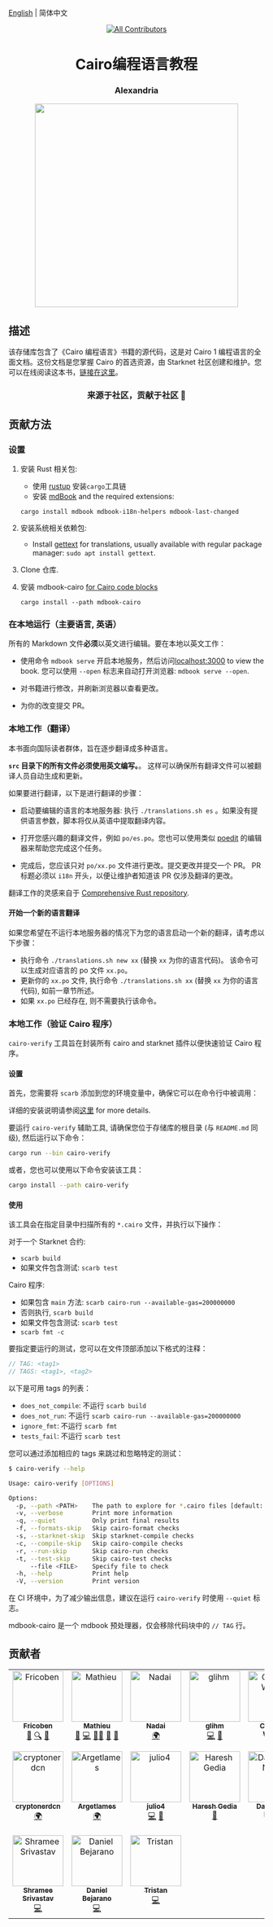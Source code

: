 [English](../README.md) | 简体中文

<div align="center">
<!-- Remember: Keep a span between the HTML tag and the markdown tag.  -->

  <!-- ALL-CONTRIBUTORS-BADGE:START - Do not remove or modify this section -->

[![All Contributors](https://img.shields.io/badge/all_contributors-17-orange.svg?style=flat-square)](#contributors)

<!-- ALL-CONTRIBUTORS-BADGE:END -->

  <h1>Cairo编程语言教程</h1>
  <h3> Alexandria </h3>
  <img src="../assets/alexandria.jpg" height="400" width="400">
</div>

## 描述

该存储库包含了《Cairo 编程语言》书籍的源代码，这是对 Cairo 1 编程语言的全面文档。这份文档是您掌握 Cairo 的首选资源，由 Starknet 社区创建和维护。您可以在线阅读这本书，[链接在这里](https://book.cairo-lang.org/)。

<div align="center">
  <h3> 来源于社区，贡献于社区 📜</h3>
</div>

## 贡献方法

### 设置

1. 安装 Rust 相关包:
   - 使用 [rustup](https://rustup.rs/) 安装`cargo`工具链
   - 安装 [mdBook](https://rust-lang.github.io/mdBook/guide/installation.html) and the required extensions:
   ```
   cargo install mdbook mdbook-i18n-helpers mdbook-last-changed
   ```
2. 安装系统相关依赖包:

   - Install [gettext](https://www.gnu.org/software/gettext/) for translations, usually available with regular package manager:
     `sudo apt install gettext`.

3. Clone 仓库.

4. 安装 mdbook-cairo [for Cairo code blocks](#work-locally-cairo-programs-verification)
   ```
   cargo install --path mdbook-cairo
   ```

### 在本地运行（主要语言, 英语）

所有的 Markdown 文件**必须**以英文进行编辑。要在本地以英文工作：

- 使用命令 `mdbook serve` 开启本地服务，然后访问[localhost:3000](http://localhost:3000) to view the book.
  您可以使用 `--open` 标志来自动打开浏览器: `mdbook serve --open`.

- 对书籍进行修改，并刷新浏览器以查看更改。

- 为你的改变提交 PR。

### 本地工作（翻译）

本书面向国际读者群体，旨在逐步翻译成多种语言。

**`src` 目录下的所有文件必须使用英文编写。**。 这样可以确保所有翻译文件可以被翻译人员自动生成和更新。

如果要进行翻译，以下是进行翻译的步骤：

- 启动要编辑的语言的本地服务器: 执行 `./translations.sh es` 。如果没有提供语言参数，脚本将仅从英语中提取翻译内容。

- 打开您感兴趣的翻译文件，例如 `po/es.po`。您也可以使用类似 [poedit](https://poedit.net/) 的编辑器来帮助您完成这个任务。

- 完成后，您应该只对 `po/xx.po` 文件进行更改。提交更改并提交一个 PR。
  PR 标题必须以 `i18n` 开头，以便让维护者知道该 PR 仅涉及翻译的更改。

翻译工作的灵感来自于 [Comprehensive Rust repository](https://github.com/google/comprehensive-rust/blob/main/TRANSLATIONS.md).

#### 开始一个新的语言翻译

如果您希望在不运行本地服务器的情况下为您的语言启动一个新的翻译，请考虑以下步骤：

- 执行命令 `./translations.sh new xx` (替换 `xx` 为你的语言代码)。 该命令可以生成对应语言的 po 文件 `xx.po`。
- 更新你的 `xx.po` 文件, 执行命令 `./translations.sh xx` (替换 `xx` 为你的语言代码), 如前一章节所述。
- 如果 `xx.po` 已经存在, 则不需要执行该命令。

### 本地工作（验证 Cairo 程序）

`cairo-verify` 工具旨在封装所有 cairo and starknet 插件以便快速验证 Cairo 程序。

#### 设置

首先，您需要将 `scarb` 添加到您的环境变量中，确保它可以在命令行中被调用：

详细的安装说明请参阅[这里](https://cairo-book.github.io/ch01-01-installation.html) for more details.

要运行 `cairo-verify` 辅助工具, 请确保您位于存储库的根目录 (与 `README.md` 同级), 然后运行以下命令：

```sh
cargo run --bin cairo-verify
```

或者，您也可以使用以下命令安装该工具：

```sh
cargo install --path cairo-verify
```

#### 使用

该工具会在指定目录中扫描所有的 `*.cairo` 文件，并执行以下操作：

对于一个 Starknet 合约:

- `scarb build`
- 如果文件包含测试: `scarb test`

Cairo 程序:

- 如果包含 `main` 方法: `scarb cairo-run --available-gas=200000000`
- 否则执行, `scarb build`
- 如果文件包含测试: `scarb test`
- `scarb fmt -c`

要指定要运行的测试，您可以在文件顶部添加以下格式的注释：

```rust
// TAG: <tag1>
// TAGS: <tag1>, <tag2>
```

以下是可用 tags 的列表：

- `does_not_compile`: 不运行 `scarb build`
- `does_not_run`: 不运行 `scarb cairo-run --available-gas=200000000`
- `ignore_fmt`: 不运行 `scarb fmt`
- `tests_fail`: 不运行 `scarb test`

您可以通过添加相应的 tags 来跳过和忽略特定的测试：

```sh
$ cairo-verify --help

Usage: cairo-verify [OPTIONS]

Options:
  -p, --path <PATH>    The path to explore for *.cairo files [default: ./listings]
  -v, --verbose        Print more information
  -q, --quiet          Only print final results
  -f, --formats-skip   Skip cairo-format checks
  -s, --starknet-skip  Skip starknet-compile checks
  -c, --compile-skip   Skip cairo-compile checks
  -r, --run-skip       Skip cairo-run checks
  -t, --test-skip      Skip cairo-test checks
      --file <FILE>    Specify file to check
  -h, --help           Print help
  -V, --version        Print version
```

在 CI 环境中，为了减少输出信息，建议在运行 `cairo-verify` 时使用 `--quiet` 标志。

mdbook-cairo 是一个 mdbook 预处理器，仅会移除代码块中的 `// TAG` 行。

## 贡献者

<!-- ALL-CONTRIBUTORS-LIST:START - Do not remove or modify this section -->
<!-- prettier-ignore-start -->
<!-- markdownlint-disable -->
<table>
  <tbody>
    <tr>
      <td align="center" valign="top" width="14.28%"><a href="https://www.starknet.id/"><img src="https://avatars.githubusercontent.com/u/78437165?v=4?s=100" width="100px;" alt="Fricoben"/><br /><sub><b>Fricoben</b></sub></a><br /><a href="#ideas-fricoben" title="Ideas, Planning, & Feedback">🤔</a> <a href="#fundingFinding-fricoben" title="Funding Finding">🔍</a> <a href="#projectManagement-fricoben" title="Project Management">📆</a></td>
      <td align="center" valign="top" width="14.28%"><a href="https://github.com/enitrat"><img src="https://avatars.githubusercontent.com/u/60658558?v=4?s=100" width="100px;" alt="Mathieu"/><br /><sub><b>Mathieu</b></sub></a><br /><a href="#ideas-enitrat" title="Ideas, Planning, & Feedback">🤔</a> <a href="https://github.com/cairo-book/cairo-book.github.io/commits?author=enitrat" title="Code">💻</a> <a href="#mentoring-enitrat" title="Mentoring">🧑‍🏫</a> <a href="https://github.com/cairo-book/cairo-book.github.io/pulls?q=is%3Apr+reviewed-by%3Aenitrat" title="Reviewed Pull Requests">👀</a> <a href="#projectManagement-enitrat" title="Project Management">📆</a></td>
      <td align="center" valign="top" width="14.28%"><a href="https://github.com/Nadai2010"><img src="https://avatars.githubusercontent.com/u/112663528?v=4?s=100" width="100px;" alt="Nadai"/><br /><sub><b>Nadai</b></sub></a><br /><a href="#translation-Nadai2010" title="Translation">🌍</a></td>
      <td align="center" valign="top" width="14.28%"><a href="https://github.com/glihm"><img src="https://avatars.githubusercontent.com/u/7962849?v=4?s=100" width="100px;" alt="glihm"/><br /><sub><b>glihm</b></sub></a><br /><a href="https://github.com/cairo-book/cairo-book.github.io/commits?author=glihm" title="Code">💻</a> <a href="#tool-glihm" title="Tools">🔧</a></td>
      <td align="center" valign="top" width="14.28%"><a href="https://www.linkedin.com/in/clementwalter/"><img src="https://avatars.githubusercontent.com/u/18620296?v=4?s=100" width="100px;" alt="Clément Walter"/><br /><sub><b>Clément Walter</b></sub></a><br /><a href="https://github.com/cairo-book/cairo-book.github.io/pulls?q=is%3Apr+reviewed-by%3AClementWalter" title="Reviewed Pull Requests">👀</a></td>
      <td align="center" valign="top" width="14.28%"><a href="https://github.com/makluganteng"><img src="https://avatars.githubusercontent.com/u/74396818?v=4?s=100" width="100px;" alt="V.O.T"/><br /><sub><b>V.O.T</b></sub></a><br /><a href="https://github.com/cairo-book/cairo-book.github.io/commits?author=makluganteng" title="Code">💻</a></td>
      <td align="center" valign="top" width="14.28%"><a href="https://github.com/rkdud007"><img src="https://avatars.githubusercontent.com/u/76558220?v=4?s=100" width="100px;" alt="Pia"/><br /><sub><b>Pia</b></sub></a><br /><a href="https://github.com/cairo-book/cairo-book.github.io/commits?author=rkdud007" title="Code">💻</a> <a href="#blog-rkdud007" title="Blogposts">📝</a></td>
    </tr>
    <tr>
      <td align="center" valign="top" width="14.28%"><a href="https://github.com/cryptonerdcn"><img src="https://avatars.githubusercontent.com/u/97042744?v=4?s=100" width="100px;" alt="cryptonerdcn"/><br /><sub><b>cryptonerdcn</b></sub></a><br /><a href="#translation-cryptonerdcn" title="Translation">🌍</a></td>
      <td align="center" valign="top" width="14.28%"><a href="https://github.com/MathiasTELITSINE"><img src="https://avatars.githubusercontent.com/u/95372106?v=4?s=100" width="100px;" alt="Argetlames"/><br /><sub><b>Argetlames</b></sub></a><br /><a href="#translation-MathiasTELITSINE" title="Translation">🌍</a></td>
      <td align="center" valign="top" width="14.28%"><a href="http://julio4.com"><img src="https://avatars.githubusercontent.com/u/30329843?v=4?s=100" width="100px;" alt="julio4"/><br /><sub><b>julio4</b></sub></a><br /><a href="https://github.com/cairo-book/cairo-book.github.io/commits?author=julio4" title="Code">💻</a> <a href="#tool-julio4" title="Tools">🔧</a></td>
      <td align="center" valign="top" width="14.28%"><a href="https://github.com/hgedia"><img src="https://avatars.githubusercontent.com/u/32969555?v=4?s=100" width="100px;" alt="Haresh Gedia"/><br /><sub><b>Haresh Gedia</b></sub></a><br /><a href="https://github.com/cairo-book/cairo-book.github.io/commits?author=hgedia" title="Documentation">📖</a></td>
      <td align="center" valign="top" width="14.28%"><a href="http://0xdarlington.disha.page"><img src="https://avatars.githubusercontent.com/u/75126961?v=4?s=100" width="100px;" alt="Darlington Nnam"/><br /><sub><b>Darlington Nnam</b></sub></a><br /><a href="https://github.com/cairo-book/cairo-book.github.io/commits?author=Darlington02" title="Code">💻</a></td>
      <td align="center" valign="top" width="14.28%"><a href="https://github.com/tiagofneto"><img src="https://avatars.githubusercontent.com/u/46165861?v=4?s=100" width="100px;" alt="Tiago Neto"/><br /><sub><b>Tiago Neto</b></sub></a><br /><a href="https://github.com/cairo-book/cairo-book.github.io/pulls?q=is%3Apr+reviewed-by%3Atiagofneto" title="Reviewed Pull Requests">👀</a></td>
      <td align="center" valign="top" width="14.28%"><a href="https://github.com/omahs"><img src="https://avatars.githubusercontent.com/u/73983677?v=4?s=100" width="100px;" alt="omahs"/><br /><sub><b>omahs</b></sub></a><br /><a href="https://github.com/cairo-book/cairo-book.github.io/commits?author=omahs" title="Code">💻</a></td>
    </tr>
    <tr>
      <td align="center" valign="top" width="14.28%"><a href="http://shramee.me"><img src="https://avatars.githubusercontent.com/u/11048263?v=4?s=100" width="100px;" alt="Shramee Srivastav"/><br /><sub><b>Shramee Srivastav</b></sub></a><br /><a href="https://github.com/cairo-book/cairo-book.github.io/commits?author=shramee" title="Code">💻</a></td>
      <td align="center" valign="top" width="14.28%"><a href="https://github.com/dbejarano820"><img src="https://avatars.githubusercontent.com/u/58019353?v=4?s=100" width="100px;" alt="Daniel Bejarano"/><br /><sub><b>Daniel Bejarano</b></sub></a><br /><a href="https://github.com/cairo-book/cairo-book.github.io/commits?author=dbejarano820" title="Code">💻</a></td>
      <td align="center" valign="top" width="14.28%"><a href="https://github.com/TAdev0"><img src="https://avatars.githubusercontent.com/u/122918260?v=4?s=100" width="100px;" alt="Tristan"/><br /><sub><b>Tristan</b></sub></a><br /><a href="https://github.com/cairo-book/cairo-book.github.io/commits?author=TAdev0" title="Code">💻</a></td>
    </tr>
  </tbody>
</table>

<!-- markdownlint-restore -->
<!-- prettier-ignore-end -->

<!-- ALL-CONTRIBUTORS-LIST:END -->
<!-- prettier-ignore-start -->
<!-- markdownlint-disable -->

<!-- markdownlint-restore -->
<!-- prettier-ignore-end -->

<!-- ALL-CONTRIBUTORS-LIST:END -->

